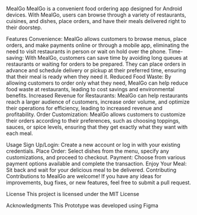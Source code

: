 MealGo
MealGo is a convenient food ordering app designed for Android devices. With MealGo, users can browse through a variety of restaurants, cuisines, and dishes, place orders, and have their meals delivered right to their doorstep.

Features
Convenience: MealGo allows customers to browse menus, place orders, and make payments online or through a mobile app, eliminating the need to visit restaurants in person or wait on hold over the phone.
Time-saving: With MealGo, customers can save time by avoiding long queues at restaurants or waiting for orders to be prepared. They can place orders in advance and schedule delivery or pickup at their preferred time, ensuring that their meal is ready when they need it.
Reduced Food Waste: By allowing customers to order only what they need, MealGo can help reduce food waste at restaurants, leading to cost savings and environmental benefits.
Increased Revenue for Restaurants: MealGo can help restaurants reach a larger audience of customers, increase order volume, and optimize their operations for efficiency, leading to increased revenue and profitability.
Order Customization: MealGo allows customers to customize their orders according to their preferences, such as choosing toppings, sauces, or spice levels, ensuring that they get exactly what they want with each meal.

Usage
Sign Up/Login: Create a new account or log in with your existing credentials.
Place Order: Select dishes from the menu, specify any customizations, and proceed to checkout.
Payment: Choose from various payment options available and complete the transaction.
Enjoy Your Meal: Sit back and wait for your delicious meal to be delivered.
Contributing
Contributions to MealGo are welcome! If you have any ideas for improvements, bug fixes, or new features, feel free to submit a pull request.

License
This project is licensed under the MIT License

Acknowledgments
This Prototype was developed using Figma
